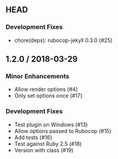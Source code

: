 ## HEAD

### Development Fixes

  * chore(deps): rubocop-jekyll 0.3.0 (#25)

## 1.2.0 / 2018-03-29

### Minor Enhancements

  * Allow render options (#4)
  * Only set options once (#17)

### Development Fixes

  * Test plugin on Windows (#13)
  * Allow options passed to Rubocop (#15)
  * Add tests (#16)
  * Test against Ruby 2.5 (#18)
  * Version with class (#19)
